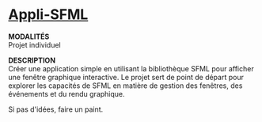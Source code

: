 # [Appli-SFML](https://drive.google.com/drive/folders/1iDVSpG72DLRb9Cnu93TAkh7TN2Ww9Qy_)  

**MODALITÉS**  
Projet individuel  
  
**DESCRIPTION**  
Créer une application simple en utilisant la bibliothèque SFML
pour afficher une fenêtre graphique interactive. Le projet sert de
point de départ pour explorer les capacités de SFML en matière
de gestion des fenêtres, des événements et du rendu
graphique.  
  
Si pas d'idées, faire un paint.
